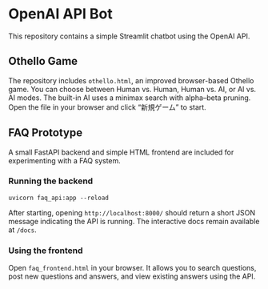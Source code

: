 # OpenAI API Bot

This repository contains a simple Streamlit chatbot using the OpenAI API.

## Othello Game


The repository includes `othello.html`, an improved browser-based Othello game.
You can choose between Human vs. Human, Human vs. AI, or AI vs. AI modes.
The built-in AI uses a minimax search with alpha–beta pruning.
Open the file in your browser and click “新規ゲーム” to start.

## FAQ Prototype

A small FastAPI backend and simple HTML frontend are included for experimenting with a FAQ system.

### Running the backend

```
uvicorn faq_api:app --reload
```

After starting, opening `http://localhost:8000/` should return a short JSON
message indicating the API is running. The interactive docs remain available at
`/docs`.

### Using the frontend

Open `faq_frontend.html` in your browser. It allows you to search questions, post new questions and answers, and view existing answers using the API.
